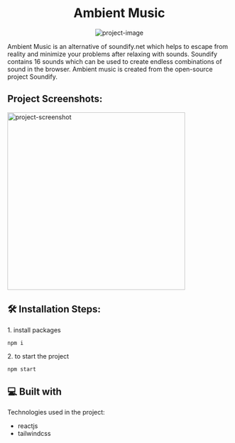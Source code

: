 <h1 align="center" id="title">Ambient Music</h1>

<p align="center"><img src="https://socialify.git.ci/dheerajtp/Ambient-Music/image?language=1&amp;name=1&amp;owner=1&amp;theme=Light" alt="project-image"></p>

<p id="description">Ambient Music is an alternative of soundify.net which helps to escape from reality and minimize your problems after relaxing with sounds. Soundify contains 16 sounds which can be used to create endless combinations of sound in the browser. Ambient music is created from the open-source project Soundify.</p>

<h2>Project Screenshots:</h2>

<img src="https://i.ibb.co/vJJrgtg/Fire-Shot-Capture-364-Ambient-Music-localhost.png" alt="project-screenshot" width="400" height="400/">

<h2>🛠️ Installation Steps:</h2>

<p>1. install packages</p>

```
npm i
```

<p>2. to start the project</p>

```
npm start
```

  
  
<h2>💻 Built with</h2>

Technologies used in the project:

*   reactjs
*   tailwindcss

